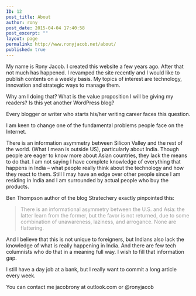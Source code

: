 ```yaml
---
ID: 12
post_title: About
author: rony
post_date: 2015-04-04 17:40:58
post_excerpt: ""
layout: page
permalink: http://www.ronyjacob.net/about/
published: true
---
```

<span style="font-family: inherit;">My name is Rony Jacob. I created this website a few years ago. After that not much has happened. I revamped the site recently and I would like to publish contents on a weekly basis. My topics of interest are technology, innovation and strategic ways to manage them.</span>

<span style="font-family: inherit;">Why am I doing that? What is the value proposition I will be giving my readers? Is this yet another WordPress blog?</span>

<span style="font-family: inherit;">Every blogger or writer who starts his/her writing career faces this question.</span>

<span style="font-family: inherit;">I am keen to change one of the fundamental problems people face on the Internet.</span>

<span style="font-family: inherit;">There is an information asymmetry between Silicon Valley and the rest of the world. (What I mean is outside US), particularly about India. Though people are eager to know more about Asian countries, they lack the means to do that. I am not saying I have complete knowledge of everything that happens in India – what people really think about the technology and how they react to them. Still I may have an edge over other people since I am residing in India and I am surrounded by actual people who buy the products.</span>

<span style="font-family: inherit;">Ben Thompson author of the blog Stratechery exactly pinpointed this:</span>
<blockquote><span style="color: #9c9c9c;"><span style="font-family: inherit;">There is an informational asymmetry between the U.S. and Asia: the latter learn from the former, but the favor is not returned, due to some combination of unawareness, laziness, and arrogance. None are flattering.</span></span></blockquote>
<span style="font-family: inherit;">And I believe that this is not unique to foreigners, but Indians also lack the knowledge of what is really happening in India. And there are few tech columnists who do that in a meaning full way. I wish to fill that information gap.</span>

<span style="font-family: inherit;">I still have a day job at a bank, but I really want to commit a long article every week.</span>

<span style="font-family: inherit;">You can contact me jacobrony at outlook.com or @ronyjacob</span>